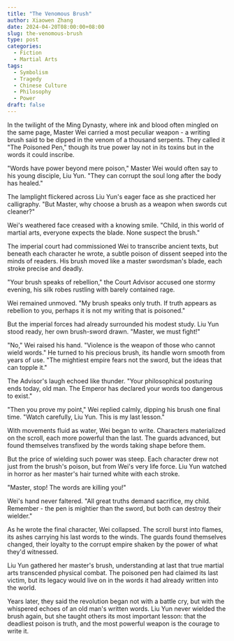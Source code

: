 ```yaml
---
title: "The Venomous Brush"
author: Xiaowen Zhang
date: 2024-04-20T08:00:00+08:00
slug: the-venomous-brush
type: post
categories:
  - Fiction 
  - Martial Arts
tags:
  - Symbolism
  - Tragedy
  - Chinese Culture
  - Philosophy
  - Power
draft: false
---
```


In the twilight of the Ming Dynasty, where ink and blood often mingled on the same page, Master Wei carried a most peculiar weapon - a writing brush said to be dipped in the venom of a thousand serpents. They called it "The Poisoned Pen," though its true power lay not in its toxins but in the words it could inscribe.

"Words have power beyond mere poison," Master Wei would often say to his young disciple, Liu Yun. "They can corrupt the soul long after the body has healed."

The lamplight flickered across Liu Yun's eager face as she practiced her calligraphy. "But Master, why choose a brush as a weapon when swords cut cleaner?"

Wei's weathered face creased with a knowing smile. "Child, in this world of martial arts, everyone expects the blade. None suspect the brush."

The imperial court had commissioned Wei to transcribe ancient texts, but beneath each character he wrote, a subtle poison of dissent seeped into the minds of readers. His brush moved like a master swordsman's blade, each stroke precise and deadly.

"Your brush speaks of rebellion," the Court Advisor accused one stormy evening, his silk robes rustling with barely contained rage.

Wei remained unmoved. "My brush speaks only truth. If truth appears as rebellion to you, perhaps it is not my writing that is poisoned."

But the imperial forces had already surrounded his modest study. Liu Yun stood ready, her own brush-sword drawn. "Master, we must fight!"

"No," Wei raised his hand. "Violence is the weapon of those who cannot wield words." He turned to his precious brush, its handle worn smooth from years of use. "The mightiest empire fears not the sword, but the ideas that can topple it."

The Advisor's laugh echoed like thunder. "Your philosophical posturing ends today, old man. The Emperor has declared your words too dangerous to exist."

"Then you prove my point," Wei replied calmly, dipping his brush one final time. "Watch carefully, Liu Yun. This is my last lesson."

With movements fluid as water, Wei began to write. Characters materialized on the scroll, each more powerful than the last. The guards advanced, but found themselves transfixed by the words taking shape before them.

But the price of wielding such power was steep. Each character drew not just from the brush's poison, but from Wei's very life force. Liu Yun watched in horror as her master's hair turned white with each stroke.

"Master, stop! The words are killing you!"

Wei's hand never faltered. "All great truths demand sacrifice, my child. Remember - the pen is mightier than the sword, but both can destroy their wielder."

As he wrote the final character, Wei collapsed. The scroll burst into flames, its ashes carrying his last words to the winds. The guards found themselves changed, their loyalty to the corrupt empire shaken by the power of what they'd witnessed.

Liu Yun gathered her master's brush, understanding at last that true martial arts transcended physical combat. The poisoned pen had claimed its last victim, but its legacy would live on in the words it had already written into the world.

Years later, they said the revolution began not with a battle cry, but with the whispered echoes of an old man's written words. Liu Yun never wielded the brush again, but she taught others its most important lesson: that the deadliest poison is truth, and the most powerful weapon is the courage to write it.